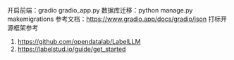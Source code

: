 开启前端：gradio gradio_app.py
数据库迁移：python manage.py makemigrations
参考文档：https://www.gradio.app/docs/gradio/json
打标开源框架参考

1. https://github.com/opendatalab/LabelLLM
2. https://labelstud.io/guide/get_started
